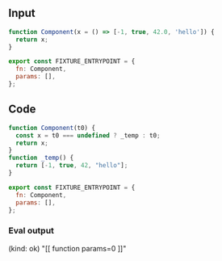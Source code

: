 
## Input

```javascript
function Component(x = () => [-1, true, 42.0, 'hello']) {
  return x;
}

export const FIXTURE_ENTRYPOINT = {
  fn: Component,
  params: [],
};

```

## Code

```javascript
function Component(t0) {
  const x = t0 === undefined ? _temp : t0;
  return x;
}
function _temp() {
  return [-1, true, 42, "hello"];
}

export const FIXTURE_ENTRYPOINT = {
  fn: Component,
  params: [],
};

```
      
### Eval output
(kind: ok) "[[ function params=0 ]]"
